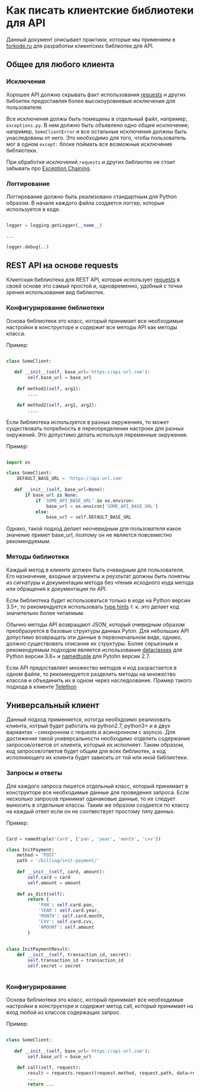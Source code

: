 # Как писать клиентские библиотеки для API


Данный документ описывает практики, которые мы применяем в [forkode.ru](http://forkode.ru) для разработки клиентских библиотек для API.

## Общее для любого клиента

### Исключения

Хорошее API должно скрывать факт использования [requests](https://pypi.org/project/requests/) и других бибоитек предоставляя более высокоуровневые исключения для пользователя.

Все исключения должы быть помещены в отдельный файл, например, `exceptions.py`. В нем должно быть объявлено одно общее исключение, например, `SomeClientError` и все остальные исключения должны быть унаследованы от него. Это необходимо для того, чтобы пользователь мог в одном `except:` блоке поймать все возможные исключения библиотеки.

При обработке исключений `requests` и других библиотек не стоит забывать про [Exception Chaining](https://www.python.org/dev/peps/pep-3134/). 

### Логгирование

Логгирование должно быть реализовано стандартным для Python образом. В начале каждого файла создается логгер, которые используется в коде.

```python

logger = logging.getLogger(__name__)

...

logger.debug(..)

```

## REST API на основе requests

Клиетская библиотека для REST API, которая использует [requests](https://pypi.org/project/requests/) в своей основе это самый простой и, одновременно, удобный с точки зрения использования вид библиотек.

### Конфигурирование библиотеки

Основа библиотеки это класс, который принимает все необходимые настройки в конструкторе и содержит все методы API как методы класса.

Пример:

```python

class SomeClient:
 
   def __init__(self, base_url='https://api-url.com'):
        self.base_url = base_url
        
    def method1(self, arg1):
        ....

    def method2(self, arg1, arg2):
        ....

```

Если библиотека используется в разных окружениях, то может существовать потребность в переопределении настроек для разных окружений. Это допустимо делать используя переменные окружения.

Пример:

```python

import os

class SomeClient:
    DEFAULT_BASE_URL = 'https://api-url.com'
 
   def __init__(self, base_url=None):
       if base_url is None:
           if 'SOME_API_BASE_URL' in os.environ:
               base_url = os.environ['SOME_API_BASE_URL']
           else:
               base_url = self.DEFAULT_BASE_URL

```

Однако, такой подход делает неочевидным для пользователя какое значение примет base_url, поэтому он не является повсеместно рекомендуемым.


### Методы библиотеки


Каждый метод в клиенте должен быть очевидным для пользователя. Его назначение, входные агрументы и реузльтат должны быть понятны из сигнатуры и документации метода без чтения исходного кода метода или обращения к документации по API.

Если библиотека будет использоваться только в коде на Python версии 3.5+, то рекомендуется использовать [type hints](https://docs.python.org/3.7/library/typing.html) т. к. это делает код значительно более читаемым.

Обычно методы API возвращают JSON, который очевидным образом преобразуется в базовые структуры данных Pyton. Для небольших API допустимо возвращать эти данные в первоначальном виде, однако, должно существовать описание их структуры. Более серьезным и рекомендуемым подходом является использование [dataclasses](https://docs.python.org/3/library/dataclasses.html) для Python версии 3.6+ и [namedtuple](https://docs.python.org/2.7/library/collections.html#collections.namedtuple) для Pytohn версии 2.7.


Если API предоставляет множество методов и код разрастается в одном файле, то рекомендуется разделить методы на множество классов и объединить их в одном через наследоование.
Пример такого подхода в клиенте [Telethon](https://github.com/LonamiWebs/Telethon/blob/master/telethon/client/telegramclient.py)


## Универсальный клиент

Данный подход применяется, котогда необхдоимо реализовать клиента, котрый будет работать на python2.7, python3+ и в двух вариантах - синхронном с requests и асинхронном c asyncio. Для достижения такой универсальности необходимо отделить содержание запросов/ответов от клиента, который их исполняет. Таким образом, код запросов/ответов будет общим для всех библиотек, а код исполняющего их клиента будет зависеть от той или иной библиотеки.

### Запросы и ответы

Для каждого запроса пишется отдельный класс, который принимает в конструкторе все необходимые данные для проведения запроса. Если несколько запросов принимат одинаковые данные, то их следует выносить в отдельные классы. Таким же образом создается по классу на каждый ответ если он не соотвествует простому типу данных.

Пример:
```python

Card = namedtuple('Card', ['pan', 'year', 'month', 'cvv'])

class InitPayment:
    method = 'POST'
    path = '/billing/init-payment/'
    
    def __init__(self, card, amount):
        self.card = card
        self.amount = amount  
        
    def as_dict(self):
        return {
            'PAN': self.card.pan,
            'YEAR': self.card.year,
            'MONTH': self.card.month,
            'CVV': self.card.cvv,
            'AMOUNT': self.amount
        }
        
        
class InitPaymentResult:
    def __init__(self, transaction_id, secret):
        self.transaction_id = transaction_id
        self.secret = secret
        
```

### Конфигурирование

Основа библиотеки это класс, который принимает все необходимые настройки в конструкторе и содержит метод call, который принимает на вход любой из классов содержащих запрос.

Пример:

```python

class SomeClient:
 
   def __init__(self, base_url='https://api-url.com'):
        self.base_url = base_url
        
    def call(self, request):
        result = requests.request(request.method, request.path, data=request.as_dict())
        ...
        return ...

```
